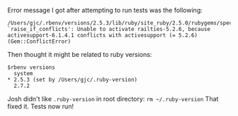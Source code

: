 Error message I got after attempting to run tests was the following:
```
/Users/gjc/.rbenv/versions/2.5.3/lib/ruby/site_ruby/2.5.0/rubygems/specification.rb:2247:in `raise_if_conflicts': Unable to activate railties-5.2.6, because activesupport-6.1.4.1 conflicts with activesupport (= 5.2.6) (Gem::ConflictError)
```
Then thought it might be related to ruby versions:
```
$rbenv versions
  system
* 2.5.3 (set by /Users/gjc/.ruby-version)
  2.7.2
```
Josh didn't like `.ruby-version` in root directory:
`rm ~/.ruby-version`
That fixed it. Tests now run! 
